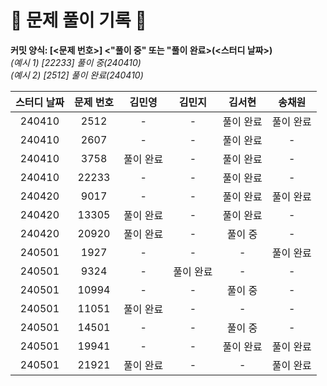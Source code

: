 # 💚 문제 풀이 기록 💚

**커밋 양식: [<문제 번호>] <"풀이 중" 또는 "풀이 완료>(<스터디 날짜>)**  
_(예시 1) [22233] 풀이 중(240410)_  
_(예시 2) [2512] 풀이 완료(240410)_

| **스터디 날짜** | **문제 번호** | **김민영** | **김민지** | **김서현** | **송채원** |
| :-------------: | :-----------: | :--------: | :--------: | :--------: | :--------: |
|240410|2512|-|-|풀이 완료|풀이 완료|
|240410|2607|-|-|풀이 완료|-|
|240410|3758|풀이 완료|-|풀이 완료|-|
|240410|22233|-|-|풀이 완료|-|
|240420|9017|-|-|풀이 완료|풀이 완료|
|240420|13305|풀이 완료|-|풀이 완료|-|
|240420|20920|풀이 완료|-|풀이 중|-|
|240501|1927|-|-|-|풀이 완료|
|240501|9324|-|풀이 완료|-|-|
|240501|10994|-|-|풀이 중|-|
|240501|11051|풀이 완료|-|-|-|
|240501|14501|-|-|풀이 중|-|
|240501|19941|-|-|풀이 완료|풀이 완료|
|240501|21921|풀이 완료|-|-|풀이 완료|
